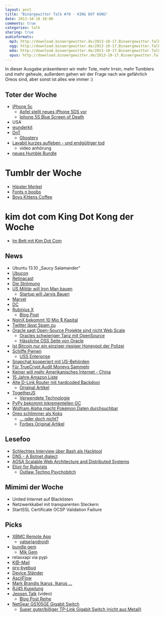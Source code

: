 ```yaml
---
layout: post
title: "Binärgewitter Talk #70 - KING DOT KONG"
date: 2013-10-18 10:00
comments: true
categories: talk
sharing: true
audioformats:
  mp3: http://download.binaergewitter.de/2013-10-17.Binaergewitter.Talk.70.mp3
  ogg: http://download.binaergewitter.de/2013-10-17.Binaergewitter.Talk.70.ogg
  m4a: http://download.binaergewitter.de/2013-10-17.Binaergewitter.Talk.70.m4a
  opus: http://download.binaergewitter.de/2013-10-17.Binaergewitter.Talk.70.opus
---
```

In dieser Ausgabe präsentieren wir mehr Tote, mehr Irrsin, mehr Tumblers und mehr geheule, außerdem gehen wir der Frage nach wie gefährlich Oreos sind, aber sonst ist alles wie immer :)

## Toter der Woche

- [iPhone 5c]( http://www.heise.de/mac-and-i/meldung/Bericht-Apple-justiert-iPhone-Produktion-nach-1980288.html )
    - [Apfel stellt neues iPhone 5DS vor](http://www.mobilegeeks.de/apple-iphone-5ds-vorgestellt-video/ )
    - [Iphone 5S Blue Screen of Death]( http://www.theverge.com/2013/10/11/4826934/iphone-5s-blue-screen-reboots )
- USA
- [wunderkit](http://www.wunderkit.com/ )
- [DnT](http://www.heise.de/newsticker/meldung/Privatsphaere-im-Web-Do-not-Track-Standard-droht-das-Aus-1978057.html )
    - [Ghostery]( http://www.ghostery.com )
- [Lavabit kurzes aufleben - und endgültiger tod]( http://www.zdnet.de/88172415/snowdens-e-mail-dienst-lavabit-bietet-kunden-kurzzeitig-moeglichkeit-zur-datensicherung/ )
   - video anhörung
- [neues Humble Bundle](https://www.humblebundle.com )

# Tumblr der Woche

- [Hipster Merkel]( http://hipstermerkel.tumblr.com/ )
- [Fonts n boobs]( http://fonts-n-boobs.tumblr.com/ )
- [Boys Kittens Coffee]( http://boyskittenscoffee.tumblr.com/ )

# kim dot com King Dot Kong der Woche

- [Im Bett mit Kim Dot Com]( http://www.t-online.de/unterhaltung/tv/id_66010236/jenke-von-wilmsdorff-bekommt-neue-rtl-show-er-trifft-kim-dotcom.html )

## News

- Ubuntu 13.10 „Saucy Salamander“
- [Ubucon](http://ubucon.de )
- [Retinacast](http://retinacast.de )
- [Die Strömung]( http://www.xn--die-strmung-xfb.de/ )
- [US Militär will Iron Man bauen]( http://www.bbc.co.uk/news/technology-24474336 )
    * [Startup will Jarvis Bauen]( http://www.forbes.com/sites/tonybradley/2013/10/14/one-startup-strives-to-make-iron-mans-j-a-r-v-i-s-a-reality/ )
- [Marvel]( http://de.wikipedia.org/wiki/Marvel )
- [DC]( http://de.wikipedia.org/wiki/DC_Comics )
- [Rubinius X](http://x.rubini.us/ )
  * [Blog Post]( http://rubini.us/2013/10/15/introducing-rubinius-x/ )
- [NginX bekommt 10 Mio $ Kapital]( http://nginx.com/news/nginx-inc-raises-10m-series-b-round/ )
- [Twitter lässt Spam zu](http://www.heise.de/newsticker/meldung/Twitter-laesst-Direktnachrichten-aller-Follower-zu-1979446.html )
- [Oracle sagt Open-Source Projekte sind nicht Web Scale]( http://developers.slashdot.org/story/13/10/15/1828211/oracle-attacks-open-source-says-community-developed-code-is-inferior )
    * [Oracles schwieriger Tanz mit OpenSource]( http://www.heise.de/developer/meldung/Oracles-schwieriger-Tanz-mit-Open-Source-1980465.html/from/atom10?wt_mc=rss.developer.beitrag.atom )
    * [Hässliche OSS Seite von Oracle]( https://oss.oracle.com/ )
- [Ist Bitcoin nur ein einziger riesiger Honeypot der Polizei]( http://ianso.blogspot.be/2013/10/bitcoin-as-law-enforcementnatsec.html )
- [Schiffe Pwnen]( http://www.net-security.org/secworld.php?id=15781 )
    * [USS Enterprise]( http://en.wikipedia.org/wiki/USS_Enterprise_(CVN-65) )
- [Snapchat kooperiert mit US-Behörden]( http://www.gulli.com/news/22549-snapchat-kooperiert-mit-us-behoerden-2013-10-16 )
- [Für TrueCrypt Audit Moneys Sammeln]( http://arstechnica.com/security/2013/10/new-effort-to-fully-audit-truecrypt-raises-over-16000-in-a-few-short-weeks/ )
- [Keiner will mehr Amerikanisches Internet - China]( http://www.businessweek.com/articles/2013-10-14/chinas-state-press-calls-for-building-a-de-americanized-world )
- [15 Jahre Amazon Liste]( http://www.welt.de/wirtschaft/webwelt/article120912124/Amazon-nennt-meistgekaufte-Produkte-aller-Zeiten.html )
- [Alte D-Link Router mit hardcoded Backdoor]( https://isc.sans.edu/diary/Old+D-Link+routers+with+coded+backdoor/16802 )
   - [Original Artikel]( http://www.devttys0.com/2013/10/reverse-engineering-a-d-link-backdoor/ )
- [TogetherJS]( https://hacks.mozilla.org/2013/10/introducing-togetherjs/ )
    * [Verwendete Technologie]( https://togetherjs.com/docs/#technology-overview )
- [PyPy bekommt inkrementellen GC]( http://morepypy.blogspot.de/2013/10/incremental-garbage-collector-in-pypy.html )
- [Wolfram Alpha macht Pokémon Daten durchsuchbar]( http://blog.wolframalpha.com/2013/10/10/gotta-compute-em-all-wolframalphas-new-data-about-pokemon/ )
- [Oreo schlimmer als Koks]( http://www.n24.de/n24/Wissen/d/3684490/das-gefaehrliche-geheimnis-der-oreo-kekse.html )
   - [... oder doch nicht?]( http://science.slashdot.org/story/13/10/16/2014241/no-oreos-arent-as-addictive-as-cocaine )
   - [Forbes Original Artikel]( http://www.forbes.com/sites/alicegwalton/2013/10/16/why-your-brain-treats-oreos-like-a-drug/ )

## Lesefoo

- [Schlechtes Interview über Bash als Hacktool]( http://www.forbes.com/sites/michaelvenables/2013/10/10/how-they-popped-the-penguin-the-linux-bash-attack-its-impact-on-user-data-security/ )
- [DNS - A Botnet dialect]( http://de.slideshare.net/ffranz/rootedcon2012-dns-a-botnet-dialect-carlos-diaz-francisco-j-gomez )
- [AOSA Scalable Web Architecture and Distributed Systems]( http://aosabook.org/en/distsys.html )
- [Elixir for Rubyists]( http://www.natescottwest.com/blog/2013/09/26/elixir-for-rubyists/ )
    * [Outlaw Techno Psychobitch]( http://www.gar1t.com/blog/otp.html )

## Mimimi der Woche

- United Internet auf Blacklisten
- Netzwerkkabel mit transparenten Steckern
- StartSSL Certificate OCSP Validation Failiure

## Picks

- [XBMC Remote App]( https://itunes.apple.com/de/app/official-xbmc-remote/id520480364?l=en&mt=8 )
   - [yatse(android)]( https://play.google.com/store/apps/details?id=org.leetzone.android.yatsewidgetfree&hl=de )
- [bundle gem]( http://bundler.io/v1.3/man/bundle.1.html )
    * [Mlk Gem]( https://github.com/pfleidi/mlk )
- relaxxapi via pypi
- [K@-Mail]( http://1gravity.com/ )
- [pry-byebug]( https://github.com/deivid-rodriguez/pry-byebug )
- [Device Ständer]( http://www.amazon.de/dp/B00B2HXC1O?tag=pfleidi-21 )
- [AsciiFlow]( http://www.asciiflow.com/#Draw )
- [Mark Brandis Ikarus, Ikarus ...](http://www.amazon.de/gp/product/B00DYFCXWQ/ref=as_li_ss_tl?ie=UTF8&camp=1638&creative=19454&creativeASIN=B00DYFCXWQ&linkCode=as2&tag=trektrip )
- [RJ45 Kupplung]( http://www.amazon.de/dp/B006XPC1YO?tag=pfleidi-21 )
- [Jepsen Talk]( http://www.youtube.com/watch?v=NsI51Mo6r3o ) (video)
    * [Blog Post Reihe]( http://aphyr.com/tags/jepsen )
- [NetGear GS105GE Gigabit Switch]( http://www.amazon.de/dp/B0000X5IQ8?tag=pfleidi-21 )
   * [Super guter/billiger TP-Link Gigabit Switch (nicht aus Metall)]( http://www.amazon.de/dp/B000N99BBC?tag=krebsco-21 )

